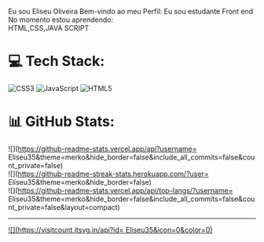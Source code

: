 Eu sou Eliseu Oliveira Bem-vindo ao meu Perfil:
Eu sou estudante Front end <br>No momento estou aprendendo:<br>HTML,CSS,JAVA SCRIPT<br>


# 💻 Tech Stack:
![CSS3](https://img.shields.io/badge/css3-%231572B6.svg?style=for-the-badge&logo=css3&logoColor=white) ![JavaScript](https://img.shields.io/badge/javascript-%23323330.svg?style=for-the-badge&logo=javascript&logoColor=%23F7DF1E) ![HTML5](https://img.shields.io/badge/html5-%23E34F26.svg?style=for-the-badge&logo=html5&logoColor=white)
# 📊 GitHub Stats:
![](https://github-readme-stats.vercel.app/api?username= Eliseu35&theme=merko&hide_border=false&include_all_commits=false&count_private=false)<br/>
![](https://github-readme-streak-stats.herokuapp.com/?user= Eliseu35&theme=merko&hide_border=false)<br/>
![](https://github-readme-stats.vercel.app/api/top-langs/?username= Eliseu35&theme=merko&hide_border=false&include_all_commits=false&count_private=false&layout=compact)

---
[![](https://visitcount.itsvg.in/api?id= Eliseu35&icon=0&color=0)](https://visitcount.itsvg.in)

<!-- Proudly created with GPRM ( https://gprm.itsvg.in ) -->
